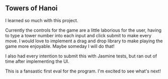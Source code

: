## Towers of Hanoi

I learned so much with this project.

Currently the controls for the game are a little laborious for the user, having to type a tower number into each input and click submit to make every move.  I would love to implement a drag and drop library to make playing the game more enjoyable.  Maybe someday I will do that!

I also had every intention to submit this with Jasmine tests, but ran out of time after implementing the UI.

This is a fansastic first eval for the program.  I'm excited to see what's next!
